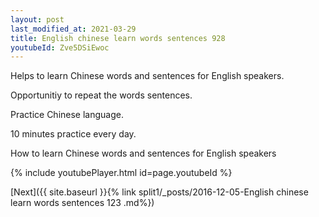 ```yaml
---
layout: post
last_modified_at: 2021-03-29
title: English chinese learn words sentences 928 
youtubeId: Zve5DSiEwoc
---
```

 
 
Helps to learn Chinese words and sentences for English speakers.

Opportunitiy to repeat the words sentences. 

Practice Chinese language. 
 
10 minutes practice every day. 
 
How to learn Chinese words and sentences for English speakers 
 
{% include youtubePlayer.html id=page.youtubeId %}
 
 
[Next]({{ site.baseurl }}{% link  split1/_posts/2016-12-05-English chinese learn words sentences 123 .md%})
 
